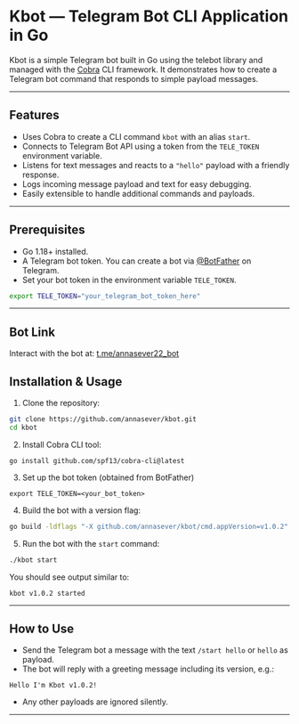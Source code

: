 
# Kbot — Telegram Bot CLI Application in Go

Kbot is a simple Telegram bot built in Go using the telebot library and managed with the [Cobra](https://github.com/spf13/cobra) CLI framework. It demonstrates how to create a Telegram bot command that responds to simple payload messages.

---

## Features

- Uses Cobra to create a CLI command `kbot` with an alias `start`.
- Connects to Telegram Bot API using a token from the `TELE_TOKEN` environment variable.
- Listens for text messages and reacts to a `"hello"` payload with a friendly response.
- Logs incoming message payload and text for easy debugging.
- Easily extensible to handle additional commands and payloads.

---

## Prerequisites

- Go 1.18+ installed.
- A Telegram bot token. You can create a bot via [@BotFather](https://t.me/BotFather) on Telegram.
- Set your bot token in the environment variable `TELE_TOKEN`.

```bash
export TELE_TOKEN="your_telegram_bot_token_here"
```

---
## Bot Link

Interact with the bot at: [t.me/annasever22_bot](https://t.me/annasever22_bot)

## Installation & Usage

1. Clone the repository:

```bash
git clone https://github.com/annasever/kbot.git
cd kbot
```
2.  Install Cobra CLI tool:
```
go install github.com/spf13/cobra-cli@latest 
```

3. Set up the bot token (obtained from BotFather)
```
export TELE_TOKEN=<your_bot_token>
```

4. Build the bot with a version flag:

```bash
go build -ldflags "-X github.com/annasever/kbot/cmd.appVersion=v1.0.2"
```

5. Run the bot with the `start` command:

```bash
./kbot start
```

You should see output similar to:

```
kbot v1.0.2 started
```

---

## How to Use

- Send the Telegram bot a message with the text `/start hello` or `hello` as payload.
- The bot will reply with a greeting message including its version, e.g.:

```
Hello I'm Kbot v1.0.2!
```

- Any other payloads are ignored silently.

---